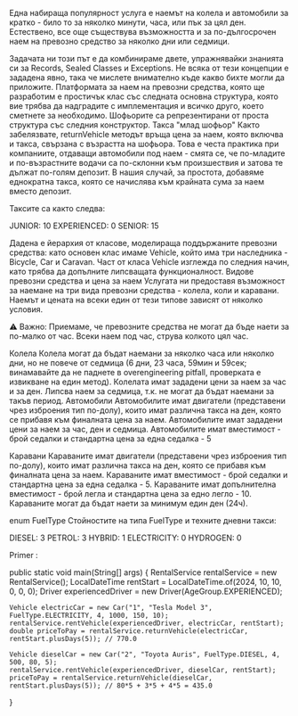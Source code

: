 Една набираща популярност услуга е наемът на колела и автомобили за кратко - било то за няколко минути, часа, или пък за цял ден. Естествено, все още съществува възможността и за по-дългосрочен наем на превозно средство за няколко дни или седмици.

Задачата ни този път е да комбинираме двете, упражнявайки знанията си за Records, Sealed Classes и Exceptions. Не всяка от тези концепции е зададена явно, така че мислете внимателно къде какво бихте могли да приложите.
Платформата за наем на превозни средства, която ще разработим е простичък клас със следната основна структура, която вие трябва да надградите с имплементация и всичко друго, което сметнете за необходимо.
Шофьорите са репрезентирани от проста структура със следния конструктор.
Такса "млад шофьор"
Както забелязвате, returnVehicle методът връща цена за наем, която включва и такса, свързана с възрастта на шофьора. Това е честа практика при компаниите, отдаващи автомобили под наем - смята се, че по-младите и по-възрастните водачи са по-склонни към произшествия и затова те дължат по-голям депозит. В нашия случай, за простота, добавяме еднократна такса, която се начислява към крайната сума за наем вместо депозит.

Таксите са както следва:

JUNIOR: 10
EXPERIENCED: 0
SENIOR: 15

Дадена е йерархия от класове, моделираща поддържаните превозни средства: като основен клас имаме Vehicle, който има три наследника - Bicycle, Car и Caravan. Част от класа Vehicle изглежда по следния начин, като трябва да допълните липсващата функционалност.
Видове превозни средства и цена за наем
Услугата ни предоставя възможност за наемане на три вида превозни средства - колела, коли и каравани. Наемът и цената на всеки един от тези типове зависят от няколко условия.

⚠️ Важно: Приемаме, че превозните средства не могат да бъде наети за по-малко от час. Всеки наем под час, струва колкото цял час.

Колела
Колела могат да бъдат наемани за няколко часа или няколко дни, но не повече от седмица (6 дни, 23 часа, 59мин и 59сек; винамавайте да не паднете в overengineering pitfall, проверката е извикване на един метод).
Колелата имат зададени цени за наем за час и за ден. Липсва наем за седмица, т.к. не могат да бъдат наемани за такъв период.
Автомобили
Автомобилите имат двигатели (представени чрез изброения тип по-долу), които имат различна такса на ден, която се прибавя към финалната цена за наем.
Автомобилите имат зададени цени за наем за час, ден и седмица.
Автомобилите имат вместимост - брой седалки и стандартна цена за една седалка - 5

Каравани
Караваните имат двигатели (представени чрез изброения тип по-долу), които имат различна такса на ден, която се прибавя към финалната цена за наем.
Караваните имат вместимост - брой седалки и стандартна цена за една седалка - 5.
Караваните имат допълнителна вместимост - брой легла и стандартна цена за едно легло - 10.
Караваните могат да бъдат наети за минимум един ден (24ч).

enum FuelType
Стойностите на типа FuelType и техните дневни такси:

DIESEL: 3
PETROL: 3
HYBRID: 1
ELECTRICITY: 0
HYDROGEN: 0

Primer :

public static void main(String[] args) {
    RentalService rentalService = new RentalService();
    LocalDateTime rentStart = LocalDateTime.of(2024, 10, 10, 0, 0, 0);
    Driver experiencedDriver = new Driver(AgeGroup.EXPERIENCED);
   
    Vehicle electricCar = new Car("1", "Tesla Model 3", FuelType.ELECTRICITY, 4, 1000, 150, 10);
    rentalService.rentVehicle(experiencedDriver, electricCar, rentStart);
    double priceToPay = rentalService.returnVehicle(electricCar, rentStart.plusDays(5)); // 770.0
    
    Vehicle dieselCar = new Car("2", "Toyota Auris", FuelType.DIESEL, 4, 500, 80, 5);
    rentalService.rentVehicle(experiencedDriver, dieselCar, rentStart);
    priceToPay = rentalService.returnVehicle(dieselCar, rentStart.plusDays(5)); // 80*5 + 3*5 + 4*5 = 435.0
}
